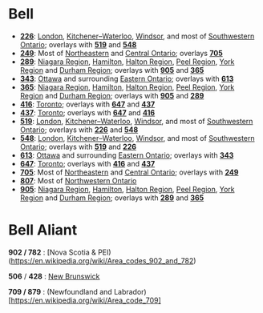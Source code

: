 # Bell
-   **[226](https://en.wikipedia.org/wiki/Area_codes_519,_226,_and_548)**: [London](https://en.wikipedia.org/wiki/London,_Ontario "London, Ontario"), [Kitchener–Waterloo](https://en.wikipedia.org/wiki/Kitchener%E2%80%93Waterloo "Kitchener–Waterloo"), [Windsor](https://en.wikipedia.org/wiki/Windsor,_Ontario "Windsor, Ontario"), and most of [Southwestern Ontario](https://en.wikipedia.org/wiki/Southwestern_Ontario "Southwestern Ontario"); overlays with **[519](https://en.wikipedia.org/wiki/Area_code_519 "Area code 519")** and **[548](https://en.wikipedia.org/wiki/Area_code_548 "Area code 548")**
-   **[249](https://en.wikipedia.org/wiki/Area_codes_705_and_249 "Area codes 705 and 249")**: Most of [Northeastern](https://en.wikipedia.org/wiki/Northeastern_Ontario "Northeastern Ontario") and [Central Ontario](https://en.wikipedia.org/wiki/Central_Ontario "Central Ontario"); overlays **[705](https://en.wikipedia.org/wiki/Area_code_705 "Area code 705")**
-   **[289](https://en.wikipedia.org/wiki/Area_codes_905,_289_and_365 "Area codes 905, 289 and 365")**: [Niagara Region](https://en.wikipedia.org/wiki/Regional_Municipality_of_Niagara "Regional Municipality of Niagara"), [Hamilton](https://en.wikipedia.org/wiki/Hamilton,_Ontario "Hamilton, Ontario"), [Halton Region](https://en.wikipedia.org/wiki/Regional_Municipality_of_Halton "Regional Municipality of Halton"), [Peel Region](https://en.wikipedia.org/wiki/Regional_Municipality_of_Peel "Regional Municipality of Peel"), [York Region](https://en.wikipedia.org/wiki/Regional_Municipality_of_York "Regional Municipality of York") and [Durham Region](https://en.wikipedia.org/wiki/Regional_Municipality_of_Durham "Regional Municipality of Durham"); overlays with **[905](https://en.wikipedia.org/wiki/Area_code_905 "Area code 905")** and **[365](https://en.wikipedia.org/wiki/Area_code_365 "Area code 365")**
-   **[343](https://en.wikipedia.org/wiki/Area_codes_613_and_343 "Area codes 613 and 343")**: [Ottawa](https://en.wikipedia.org/wiki/Ottawa "Ottawa") and surrounding [Eastern Ontario](https://en.wikipedia.org/wiki/Eastern_Ontario "Eastern Ontario"); overlays with **[613](https://en.wikipedia.org/wiki/Area_code_613 "Area code 613")**
-   **[365](https://en.wikipedia.org/wiki/Area_codes_905,_289_and_365 "Area codes 905, 289 and 365")**: [Niagara Region](https://en.wikipedia.org/wiki/Regional_Municipality_of_Niagara "Regional Municipality of Niagara"), [Hamilton](https://en.wikipedia.org/wiki/Hamilton,_Ontario "Hamilton, Ontario"), [Halton Region](https://en.wikipedia.org/wiki/Regional_Municipality_of_Halton "Regional Municipality of Halton"), [Peel Region](https://en.wikipedia.org/wiki/Regional_Municipality_of_Peel "Regional Municipality of Peel"), [York Region](https://en.wikipedia.org/wiki/Regional_Municipality_of_York "Regional Municipality of York") and [Durham Region](https://en.wikipedia.org/wiki/Regional_Municipality_of_Durham "Regional Municipality of Durham"); overlays with **[905](https://en.wikipedia.org/wiki/Area_code_905 "Area code 905")** and **[289](https://en.wikipedia.org/wiki/Area_code_289 "Area code 289")**
-   **[416](https://en.wikipedia.org/wiki/Area_codes_416,_647_and_437 "Area codes 416, 647 and 437")**: [Toronto](https://en.wikipedia.org/wiki/Toronto "Toronto"); overlays with **[647](https://en.wikipedia.org/wiki/Area_code_647 "Area code 647")** and **[437](https://en.wikipedia.org/wiki/Area_code_437 "Area code 437")**
-   **[437](https://en.wikipedia.org/wiki/Area_codes_416,_647_and_437 "Area codes 416, 647 and 437")**: [Toronto](https://en.wikipedia.org/wiki/Toronto "Toronto"); overlays with **[647](https://en.wikipedia.org/wiki/Area_code_647 "Area code 647")** and **[416](https://en.wikipedia.org/wiki/Area_code_416 "Area code 416")**
-   **[519](https://en.wikipedia.org/wiki/Area_codes_519,_226,_and_548 "Area codes 519, 226, and 548")**: [London](https://en.wikipedia.org/wiki/London,_Ontario "London, Ontario"), [Kitchener–Waterloo](https://en.wikipedia.org/wiki/Kitchener%E2%80%93Waterloo "Kitchener–Waterloo"), [Windsor](https://en.wikipedia.org/wiki/Windsor,_Ontario "Windsor, Ontario"), and most of [Southwestern Ontario](https://en.wikipedia.org/wiki/Southwestern_Ontario "Southwestern Ontario"); overlays with **[226](https://en.wikipedia.org/wiki/Area_code_226 "Area code 226")** and **[548](https://en.wikipedia.org/wiki/Area_code_548 "Area code 548")**
-   **[548](https://en.wikipedia.org/wiki/Area_codes_519,_226,_and_548 "Area codes 519, 226, and 548")**: [London](https://en.wikipedia.org/wiki/London,_Ontario "London, Ontario"), [Kitchener–Waterloo](https://en.wikipedia.org/wiki/Kitchener%E2%80%93Waterloo "Kitchener–Waterloo"), [Windsor](https://en.wikipedia.org/wiki/Windsor,_Ontario "Windsor, Ontario"), and most of [Southwestern Ontario](https://en.wikipedia.org/wiki/Southwestern_Ontario "Southwestern Ontario"); overlays with **[519](https://en.wikipedia.org/wiki/Area_code_519 "Area code 519")** and **[226](https://en.wikipedia.org/wiki/Area_code_548 "Area code 548")**
-   **[613](https://en.wikipedia.org/wiki/Area_codes_613_and_343 "Area codes 613 and 343")**: [Ottawa](https://en.wikipedia.org/wiki/Ottawa "Ottawa") and surrounding [Eastern Ontario](https://en.wikipedia.org/wiki/Eastern_Ontario "Eastern Ontario"); overlays with **[343](https://en.wikipedia.org/wiki/Area_code_343 "Area code 343")**
-   **[647](https://en.wikipedia.org/wiki/Area_codes_416,_647_and_437 "Area codes 416, 647 and 437")**: [Toronto](https://en.wikipedia.org/wiki/Toronto "Toronto"); overlays with **[416](https://en.wikipedia.org/wiki/Area_code_416 "Area code 416")** and **[437](https://en.wikipedia.org/wiki/Area_code_437 "Area code 437")**
-   **[705](https://en.wikipedia.org/wiki/Area_codes_705_and_249 "Area codes 705 and 249")**: Most of [Northeastern](https://en.wikipedia.org/wiki/Northeastern_Ontario "Northeastern Ontario") and [Central Ontario](https://en.wikipedia.org/wiki/Central_Ontario "Central Ontario"); overlays with **[249](https://en.wikipedia.org/wiki/Area_code_249 "Area code 249")**
-   **[807](https://en.wikipedia.org/wiki/Area_code_807 "Area code 807")**: Most of [Northwestern Ontario](https://en.wikipedia.org/wiki/Northwestern_Ontario "Northwestern Ontario")
-   **[905](https://en.wikipedia.org/wiki/Area_codes_905,_289_and_365 "Area codes 905, 289 and 365")**: [Niagara Region](https://en.wikipedia.org/wiki/Regional_Municipality_of_Niagara "Regional Municipality of Niagara"), [Hamilton](https://en.wikipedia.org/wiki/Hamilton,_Ontario "Hamilton, Ontario"), [Halton Region](https://en.wikipedia.org/wiki/Regional_Municipality_of_Halton "Regional Municipality of Halton"), [Peel Region](https://en.wikipedia.org/wiki/Regional_Municipality_of_Peel "Regional Municipality of Peel"), [York Region](https://en.wikipedia.org/wiki/Regional_Municipality_of_York "Regional Municipality of York") and [Durham Region](https://en.wikipedia.org/wiki/Regional_Municipality_of_Durham "Regional Municipality of Durham"); overlays with [**289**](https://en.wikipedia.org/wiki/Area_codes_905,_289_and_365 "Area codes 905, 289 and 365") and **[365](https://en.wikipedia.org/wiki/Area_code_365 "Area code 365")**


# Bell Aliant
**902 / 782** : [Nova Scotia & PEI)(https://en.wikipedia.org/wiki/Area_codes_902_and_782)	

**506** / **428** : [New Brunswick](https://en.wikipedia.org/wiki/Area_code_506)

**709 / 879** : (Newfoundland and Labrador)[https://en.wikipedia.org/wiki/Area_code_709]

